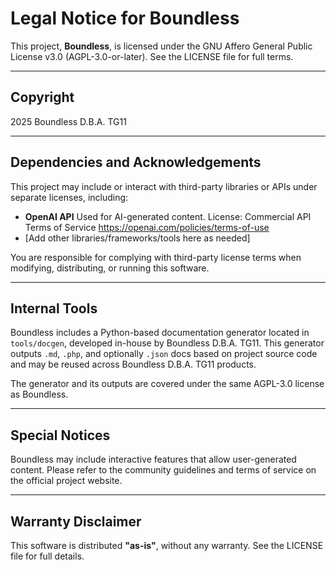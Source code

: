 # Legal Notice for Boundless

This project, **Boundless**, is licensed under the GNU Affero General Public License v3.0 (AGPL-3.0-or-later). See the LICENSE file for full terms.

---

## Copyright
 2025 Boundless D.B.A. TG11

---

## Dependencies and Acknowledgements

This project may include or interact with third-party libraries or APIs under separate licenses, including:

- **OpenAI API**  Used for AI-generated content.
  License: Commercial API Terms of Service  https://openai.com/policies/terms-of-use
- [Add other libraries/frameworks/tools here as needed]

You are responsible for complying with third-party license terms when modifying, distributing, or running this software.

---

## Internal Tools

Boundless includes a Python-based documentation generator located in `tools/docgen`, developed in-house by Boundless D.B.A. TG11. This generator outputs `.md`, `.php`, and optionally `.json` docs based on project source code and may be reused across Boundless D.B.A. TG11 products.

The generator and its outputs are covered under the same AGPL-3.0 license as Boundless.

---

## Special Notices

Boundless may include interactive features that allow user-generated content. Please refer to the community guidelines and terms of service on the official project website.

---

## Warranty Disclaimer

This software is distributed **"as-is"**, without any warranty. See the LICENSE file for full details.

